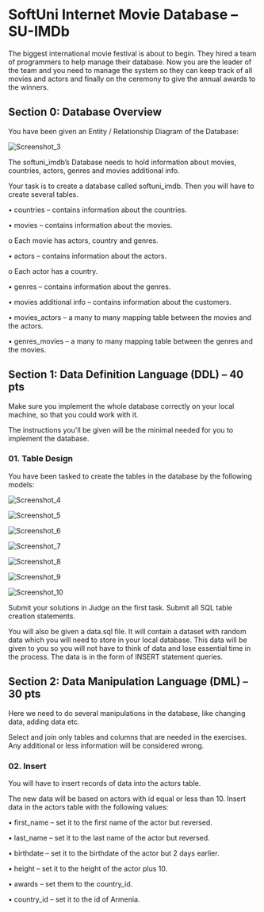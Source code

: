 <h1>SoftUni Internet Movie Database – SU-IMDb</h1>

<p>The biggest international movie festival is about to begin. They hired a team of programmers to help manage their database. Now you are the leader of the team and you need to manage the system so they can keep track of all movies and actors and finally on the ceremony to give the annual awards to the winners.</p>

<h2>Section 0: Database Overview</h2>
<p>You have been given an Entity / Relationship Diagram of the Database:</p>

![Screenshot_3](https://user-images.githubusercontent.com/73018624/208113882-f9103493-1342-435a-b637-3294c5869f12.jpg)

<p>The softuni_imdb’s Database needs to hold information about movies, countries, actors, genres and movies additional info.</p>
<p>Your task is to create a database called softuni_imdb. Then you will have to create several tables.</p>
<p>       •	countries – contains information about the countries.</p>
<p>       •	movies – contains information about the movies.</p>
<p>           o	Each movie has actors, country and genres.</p>
<p>       •	actors – contains information about the actors.</p>
<p>          o	Each actor has a country.</p>
<p>       •	genres – contains information about the genres.</p>
<p>       •	movies additional info – contains information about the customers.</p>
<p>       •	movies_actors – a many to many mapping table between the movies and the actors.</p>
<p>       •	genres_movies – a many to many mapping table between the genres and the movies.</p>

<h2>Section 1: Data Definition Language (DDL) – 40 pts</h2>
<p>Make sure you implement the whole database correctly on your local machine, so that you could work with it.</p>
<p>The instructions you'll be given will be the minimal needed for you to implement the database.</p>
<p></p>

<h3>01.	Table Design</h3>
<p>You have been tasked to create the tables in the database by the following models:</p>

![Screenshot_4](https://user-images.githubusercontent.com/73018624/208116449-12fbbed8-aac4-4b36-af2c-827cfced0d14.jpg)

![Screenshot_5](https://user-images.githubusercontent.com/73018624/208116472-67d8a2f7-67b8-4482-b540-dcb05bd1ac84.jpg)

![Screenshot_6](https://user-images.githubusercontent.com/73018624/208116501-64044993-5cff-45f2-b2d8-bd322719ec65.jpg)

![Screenshot_7](https://user-images.githubusercontent.com/73018624/208116537-717ad0b2-e436-47b9-b0ca-c972f487a401.jpg)

![Screenshot_8](https://user-images.githubusercontent.com/73018624/208116556-ee18c6eb-9375-4450-91de-7f3e480b2feb.jpg)

![Screenshot_9](https://user-images.githubusercontent.com/73018624/208116615-366b0836-bbea-44c6-a74f-deb8f8ceada4.jpg)

![Screenshot_10](https://user-images.githubusercontent.com/73018624/208116634-35bfc227-c22b-4cb9-803a-75c8659b3137.jpg)

<p>Submit your solutions in Judge on the first task. Submit all SQL table creation statements.</p>
<p>You will also be given a data.sql file. It will contain a dataset with random data which you will need to store in your local database. This data will be given to you so you will not have to think of data and lose essential time in the process. The data is in the form of INSERT statement queries. </p>

<h2>Section 2: Data Manipulation Language (DML) – 30 pts</h2>
<p>Here we need to do several manipulations in the database, like changing data, adding data etc. </p>
<p>Select and join only tables and columns that are needed in the exercises. Any additional or less information will be considered wrong. </p>

<h3>02.	Insert</h3>
<p>You will have to insert records of data into the actors table.</p>
<p>The new data will be based on actors with id equal or less than 10. Insert data in the actors table with the following values:</p>
<p>•	first_name – set it to the first name of the actor but reversed.</p>
<p>•	last_name – set it to the last name of the actor but reversed.</p>
<p>•	birthdate – set it to the birthdate of the actor but 2 days earlier.</p>
<p>•	height – set it to the height of the actor plus 10.</p>
<p>•	awards – set them to the country_id.</p>
<p>•	country_id – set it to the id of Armenia.</p>


<p></p>
<p></p>
<p></p>
<p></p>
<p></p>
